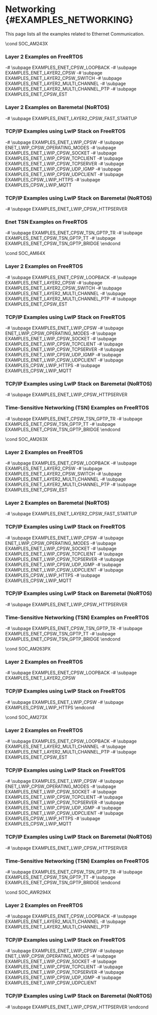 #  Networking {#EXAMPLES_NETWORKING}

This page lists all the examples related to Ethernet Communication.

\cond SOC_AM243X
### Layer 2 Examples on FreeRTOS
-# \subpage EXAMPLES_ENET_CPSW_LOOPBACK
-# \subpage EXAMPLES_ENET_LAYER2_CPSW
-# \subpage EXAMPLES_ENET_LAYER2_CPSW_SWITCH
-# \subpage EXAMPLES_ENET_LAYER2_MULTI_CHANNEL
-# \subpage EXAMPLES_ENET_LAYER2_MULTI_CHANNEL_PTP
-# \subpage EXAMPLES_ENET_CPSW_EST
### Layer 2 Examples on Baremetal (NoRTOS)
-# \subpage EXAMPLES_ENET_LAYER2_CPSW_FAST_STARTUP
### TCP/IP Examples using LwIP Stack on FreeRTOS
-# \subpage EXAMPLES_ENET_LWIP_CPSW
-# \subpage ENET_LWIP_CPSW_OPERATING_MODES
-# \subpage EXAMPLES_ENET_LWIP_CPSW_SOCKET
-# \subpage EXAMPLES_ENET_LWIP_CPSW_TCPCLIENT
-# \subpage EXAMPLES_ENET_LWIP_CPSW_TCPSERVER
-# \subpage EXAMPLES_ENET_LWIP_CPSW_UDP_IGMP
-# \subpage EXAMPLES_ENET_LWIP_CPSW_UDPCLIENT
-# \subpage EXAMPLES_CPSW_LWIP_HTTPS
-# \subpage EXAMPLES_CPSW_LWIP_MQTT
### TCP/IP Examples using LwIP Stack on Baremetal (NoRTOS)
-# \subpage EXAMPLES_ENET_LWIP_CPSW_HTTPSERVER
### Enet TSN Examples on FreeRTOS
-# \subpage EXAMPLES_ENET_CPSW_TSN_GPTP_TR
-# \subpage EXAMPLES_ENET_CPSW_TSN_GPTP_TT
-# \subpage EXAMPLES_ENET_CPSW_TSN_GPTP_BRIDGE
\endcond

\cond SOC_AM64X
### Layer 2 Examples on FreeRTOS
-# \subpage EXAMPLES_ENET_CPSW_LOOPBACK
-# \subpage EXAMPLES_ENET_LAYER2_CPSW
-# \subpage EXAMPLES_ENET_LAYER2_CPSW_SWITCH
-# \subpage EXAMPLES_ENET_LAYER2_MULTI_CHANNEL
-# \subpage EXAMPLES_ENET_LAYER2_MULTI_CHANNEL_PTP
-# \subpage EXAMPLES_ENET_CPSW_EST
### TCP/IP Examples using LwIP Stack on FreeRTOS
-# \subpage EXAMPLES_ENET_LWIP_CPSW
-# \subpage ENET_LWIP_CPSW_OPERATING_MODES
-# \subpage EXAMPLES_ENET_LWIP_CPSW_SOCKET
-# \subpage EXAMPLES_ENET_LWIP_CPSW_TCPCLIENT
-# \subpage EXAMPLES_ENET_LWIP_CPSW_TCPSERVER
-# \subpage EXAMPLES_ENET_LWIP_CPSW_UDP_IGMP
-# \subpage EXAMPLES_ENET_LWIP_CPSW_UDPCLIENT
-# \subpage EXAMPLES_CPSW_LWIP_HTTPS
-# \subpage EXAMPLES_CPSW_LWIP_MQTT
### TCP/IP Examples using LwIP Stack on Baremetal (NoRTOS)
-# \subpage EXAMPLES_ENET_LWIP_CPSW_HTTPSERVER
### Time-Sensitive Networking (TSN) Examples on FreeRTOS
-# \subpage EXAMPLES_ENET_CPSW_TSN_GPTP_TR
-# \subpage EXAMPLES_ENET_CPSW_TSN_GPTP_TT
-# \subpage EXAMPLES_ENET_CPSW_TSN_GPTP_BRIDGE
\endcond

\cond  SOC_AM263X
### Layer 2 Examples on FreeRTOS
-# \subpage EXAMPLES_ENET_CPSW_LOOPBACK
-# \subpage EXAMPLES_ENET_LAYER2_CPSW
-# \subpage EXAMPLES_ENET_LAYER2_CPSW_SWITCH
-# \subpage EXAMPLES_ENET_LAYER2_MULTI_CHANNEL
-# \subpage EXAMPLES_ENET_LAYER2_MULTI_CHANNEL_PTP
-# \subpage EXAMPLES_ENET_CPSW_EST

### Layer 2 Examples on Baremetal (NoRTOS)
-# \subpage EXAMPLES_ENET_LAYER2_CPSW_FAST_STARTUP
### TCP/IP Examples using LwIP Stack on FreeRTOS
-# \subpage EXAMPLES_ENET_LWIP_CPSW
-# \subpage ENET_LWIP_CPSW_OPERATING_MODES
-# \subpage EXAMPLES_ENET_LWIP_CPSW_SOCKET
-# \subpage EXAMPLES_ENET_LWIP_CPSW_TCPCLIENT
-# \subpage EXAMPLES_ENET_LWIP_CPSW_TCPSERVER
-# \subpage EXAMPLES_ENET_LWIP_CPSW_UDP_IGMP
-# \subpage EXAMPLES_ENET_LWIP_CPSW_UDPCLIENT
-# \subpage EXAMPLES_CPSW_LWIP_HTTPS
-# \subpage EXAMPLES_CPSW_LWIP_MQTT
### TCP/IP Examples using LwIP Stack on Baremetal (NoRTOS)
-# \subpage EXAMPLES_ENET_LWIP_CPSW_HTTPSERVER
### Time-Sensitive Networking (TSN) Examples on FreeRTOS
-# \subpage EXAMPLES_ENET_CPSW_TSN_GPTP_TR
-# \subpage EXAMPLES_ENET_CPSW_TSN_GPTP_TT
-# \subpage EXAMPLES_ENET_CPSW_TSN_GPTP_BRIDGE
\endcond

\cond  SOC_AM263PX
### Layer 2 Examples on FreeRTOS
-# \subpage EXAMPLES_ENET_CPSW_LOOPBACK
-# \subpage EXAMPLES_ENET_LAYER2_CPSW
### TCP/IP Examples using LwIP Stack on FreeRTOS
-# \subpage EXAMPLES_ENET_LWIP_CPSW
-# \subpage EXAMPLES_CPSW_LWIP_HTTPS
\endcond

\cond SOC_AM273X
### Layer 2 Examples on FreeRTOS
-# \subpage EXAMPLES_ENET_CPSW_LOOPBACK
-# \subpage EXAMPLES_ENET_LAYER2_MULTI_CHANNEL
-# \subpage EXAMPLES_ENET_LAYER2_MULTI_CHANNEL_PTP
-# \subpage EXAMPLES_ENET_CPSW_EST
### TCP/IP Examples using LwIP Stack on FreeRTOS
-# \subpage EXAMPLES_ENET_LWIP_CPSW
-# \subpage ENET_LWIP_CPSW_OPERATING_MODES
-# \subpage EXAMPLES_ENET_LWIP_CPSW_SOCKET
-# \subpage EXAMPLES_ENET_LWIP_CPSW_TCPCLIENT
-# \subpage EXAMPLES_ENET_LWIP_CPSW_TCPSERVER
-# \subpage EXAMPLES_ENET_LWIP_CPSW_UDP_IGMP
-# \subpage EXAMPLES_ENET_LWIP_CPSW_UDPCLIENT
-# \subpage EXAMPLES_CPSW_LWIP_HTTPS
-# \subpage EXAMPLES_CPSW_LWIP_MQTT
### TCP/IP Examples using LwIP Stack on Baremetal (NoRTOS)
-# \subpage EXAMPLES_ENET_LWIP_CPSW_HTTPSERVER
### Time-Sensitive Networking (TSN) Examples on FreeRTOS
-# \subpage EXAMPLES_ENET_CPSW_TSN_GPTP_TR
-# \subpage EXAMPLES_ENET_CPSW_TSN_GPTP_TT
-# \subpage EXAMPLES_ENET_CPSW_TSN_GPTP_BRIDGE
\endcond

\cond SOC_AWR294X
### Layer 2 Examples on FreeRTOS
-# \subpage EXAMPLES_ENET_CPSW_LOOPBACK
-# \subpage EXAMPLES_ENET_LAYER2_MULTI_CHANNEL
-# \subpage EXAMPLES_ENET_LAYER2_MULTI_CHANNEL_PTP
### TCP/IP Examples using LwIP Stack on FreeRTOS
-# \subpage EXAMPLES_ENET_LWIP_CPSW
-# \subpage ENET_LWIP_CPSW_OPERATING_MODES
-# \subpage EXAMPLES_ENET_LWIP_CPSW_SOCKET
-# \subpage EXAMPLES_ENET_LWIP_CPSW_TCPCLIENT
-# \subpage EXAMPLES_ENET_LWIP_CPSW_TCPSERVER
-# \subpage EXAMPLES_ENET_LWIP_CPSW_UDP_IGMP
-# \subpage EXAMPLES_ENET_LWIP_CPSW_UDPCLIENT
### TCP/IP Examples using LwIP Stack on Baremetal (NoRTOS)
-# \subpage EXAMPLES_ENET_LWIP_CPSW_HTTPSERVER
\endcond